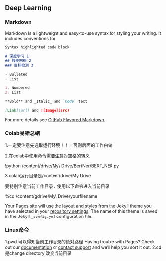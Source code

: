 ## Deep Learning
### Markdown

Markdown is a lightweight and easy-to-use syntax for styling your writing. It includes conventions for

```markdown
Syntax highlighted code block

# 深度学习 1
## 残差网络 2
### 目标检测 3

- Bulleted
- List

1. Numbered
2. List

**Bold** and _Italic_ and `Code` text

[Link](url) and ![Image](src)
```

For more details see [GitHub Flavored Markdown](https://guides.github.com/features/mastering-markdown/).

### Colab易错总结
1.一定要注意先选取运行环境！！！否则后面的工作白做

2.在colab中使用命令需要注意对空格的转义

!python /content/drive/My\ Drive/BertNer/BERT_NER.py

3.colab运行目录是/content/drive/My Drive

要特别注意当前工作目录，使用以下命令进入当前目录

%cd /content/gdrive/My\ Drive/yourfilename

Your Pages site will use the layout and styles from the Jekyll theme you have selected in your [repository settings](https://github.com/honghee99/shiny-lamp/settings). The name of this theme is saved in the Jekyll `_config.yml` configuration file.

### Linux命令
1.pwd 可以得知当前工作目录的绝对路径
Having trouble with Pages? Check out our [documentation](https://docs.github.com/categories/github-pages-basics/) or [contact support](https://support.github.com/contact) and we’ll help you sort it out.
2.cd是change directory 改变当前目录
